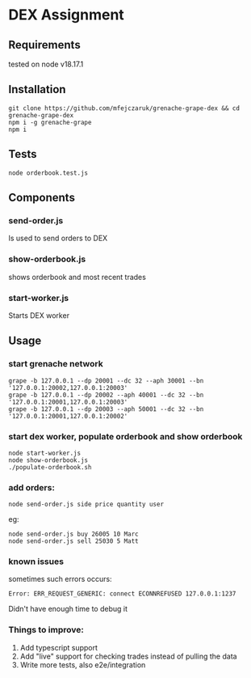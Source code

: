 # DEX Assignment

## Requirements
tested on node v18.17.1

## Installation 
```
git clone https://github.com/mfejczaruk/grenache-grape-dex && cd grenache-grape-dex
npm i -g grenache-grape
npm i
```

## Tests 
```
node orderbook.test.js
```
## Components
### send-order.js
Is used to send orders to DEX
### show-orderbook.js
shows orderbook and most recent trades
### start-worker.js
Starts DEX worker

## Usage
### start grenache network
```
grape -b 127.0.0.1 --dp 20001 --dc 32 --aph 30001 --bn '127.0.0.1:20002,127.0.0.1:20003'
grape -b 127.0.0.1 --dp 20002 --aph 40001 --dc 32 --bn '127.0.0.1:20001,127.0.0.1:20003'
grape -b 127.0.0.1 --dp 20003 --aph 50001 --dc 32 --bn '127.0.0.1:20001,127.0.0.1:20002'
```
### start dex worker, populate orderbook and show orderbook
```
node start-worker.js
node show-orderbook.js
./populate-orderbook.sh
```

### add orders:
```
node send-order.js side price quantity user
```
eg:
```
node send-order.js buy 26005 10 Marc
node send-order.js sell 25030 5 Matt
```

### known issues
sometimes such errors occurs:
```
Error: ERR_REQUEST_GENERIC: connect ECONNREFUSED 127.0.0.1:1237
```

Didn't have enough time to debug it

### Things to improve:
1. Add typescript support
2. Add "live" support for checking trades instead of pulling the data
3. Write more tests, also e2e/integration
